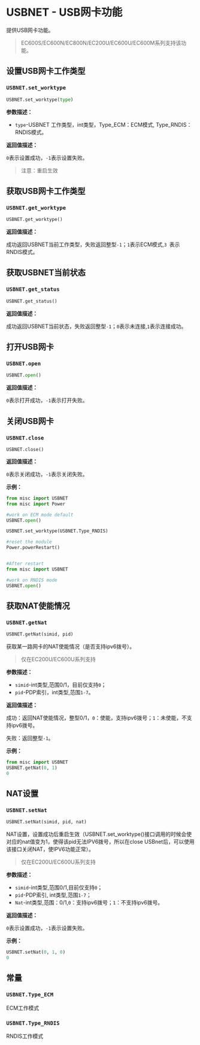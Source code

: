# USBNET - USB网卡功能

 提供USB网卡功能。

> EC600S/EC600N/EC800N/EC200U/EC600U/EC600M系列支持该功能。

## 设置USB网卡工作类型

### `USBNET.set_worktype`

```python
USBNET.set_worktype(type)
```

**参数描述：**

- `type`-USBNET 工作类型，int类型，Type_ECM：ECM模式, Type_RNDIS：RNDIS模式。

**返回值描述：**

`0`表示设置成功，`-1`表示设置失败。

> 注意：重启生效

## 获取USB网卡工作类型

### `USBNET.get_worktype`

```python
USBNET.get_worktype()
```

**返回值描述：**

成功返回USBNET当前工作类型，失败返回整型`-1`；`1`表示ECM模式,`3 `表示 RNDIS模式。

## 获取USBNET当前状态

### `USBNET.get_status`

```python
USBNET.get_status()
```

**返回值描述：**

成功返回USBNET当前状态，失败返回整型`-1`；`0`表示未连接,`1`表示连接成功。  

## 打开USB网卡

### `USBNET.open`

```python
USBNET.open()
```

**返回值描述：**

`0`表示打开成功，`-1`表示打开失败。

## 关闭USB网卡

### `USBNET.close`

```
USBNET.close()
```

**返回值描述：**

`0`表示关闭成功，`-1`表示关闭失败。

**示例：**

```python
from misc import USBNET
from misc import Power

#work on ECM mode default
USBNET.open()

USBNET.set_worktype(USBNET.Type_RNDIS)

#reset the module
Power.powerRestart()


#After restart
from misc import USBNET

#work on RNDIS mode
USBNET.open()
```

## 获取NAT使能情况

### `USBNET.getNat`

```python
USBNET.getNat(simid, pid)
```

获取某一路网卡的NAT使能情况（是否支持ipv6拨号）。

> 仅在EC200U/EC600U系列支持

**参数描述：**

- `simid`-int类型,范围0/1，目前仅支持`0`；
- `pid`-PDP索引，int类型,范围`1-7`。

**返回值描述：**

成功：返回NAT使能情况，整型0/1，`0`：使能，支持ipv6拨号；`1`：未使能，不支持ipv6拨号。

失败：返回整型`-1`。

**示例：**

```python
from misc import USBNET
USBNET.getNat(0, 1)
0
```

## NAT设置

### `USBNET.setNat`

```python
USBNET.setNat(simid, pid, nat)
```

NAT设置，设置成功后重启生效（USBNET.set_worktype()接口调用的时候会使对应的nat值变为1，使得该pid无法IPV6拨号，所以在close USBnet后，可以使用该接口关闭NAT，使IPV6功能正常）。

> 仅在EC200U/EC600U系列支持

**参数描述：**

- `simid`-int类型,范围0/1,目前仅支持`0`；
- `pid`-PDP索引, int类型,范围`1-7`；
- `Nat`-int类型,范围：0/1,`0`：支持ipv6拨号；`1`：不支持ipv6拨号。

**返回值描述：**

`0`表示设置成功，`-1`表示设置失败。

**示例：**

```python
USBNET.setNat(0, 1, 0)
0
```

## 常量

### `USBNET.Type_ECM`

ECM工作模式

### `USBNET.Type_RNDIS`

RNDIS工作模式